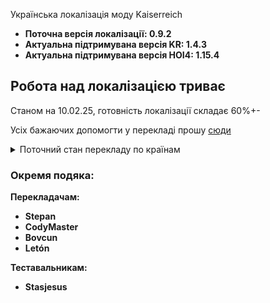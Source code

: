 Українська локалізація моду Kaiserreich 
- **Поточна версія локалізації: 0.9.2**
- **Актуальна підтримувана версія KR: 1.4.3**
- **Актуальна підтримувана версія HOI4: 1.15.4**

## **Робота над локалізацією триває**
Станом на 10.02.25, готовність локалізації складає 60%+-

Усіх бажаючих допомогти у перекладі прошу [сюди](https://t.me/makehoi4talkukrainian)

<details>
<summary>Поточний стан перекладу по країнам</summary>

### :white_check_mark:Готово:

### :fast_forward:У процесі затвердження:

### :ballot_box_with_check:Повністю перекладено:
- Україна - **Вадим (Bovcun)** і **Stepan**
- Міттельєвропа - **Данило (CodyMaster)**
- Австрійська Імперія - **Letón** i **Stepan**
- Кліка Аньцін - **Вадим (Bovcun)**

### :arrow_forward:У процесі перекладу:
- Україна - **Вадим (Bovcun)**
### :negative_squared_cross_mark:Перекладено частково:
- Соц. Італія - **Данило (CodyMaster)**
- Османська Імпреія
- Японія
- Республіка Франція
- Росія
### :name_badge:Не перекладено зовсім:
- Більшість країн Китаю
- Домініон Канада
- Німецька Імперія
- Данія
- Ірландія
</details>

### Окремя подяка:
**Перекладачам:**
- **Stepan**
- **CodyMaster**
- **Bovcun**
- **Letón**

**Теставальникам:**
- **Stasjesus**
